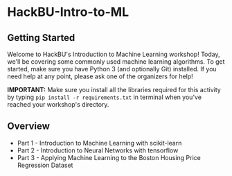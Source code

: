 # HackBU-Intro-to-ML

## Getting Started
Welcome to HackBU's Introduction to Machine Learning workshop! Today, we'll be covering some commonly used machine learning algorithms. To get started, make sure you have Python 3 (and optionally Git) installed. If you need help at any point, please ask one of the organizers for help!

**IMPORTANT:** Make sure you install all the libraries required for this activity by typing `pip install -r requirements.txt` in terminal when you've reached your workshop's directory.

## Overview
* Part 1 - Introduction to Machine Learning with scikit-learn
* Part 2 - Introduction to Neural Networks with tensorflow
* Part 3 - Applying Machine Learning to the Boston Housing Price Regression Dataset
